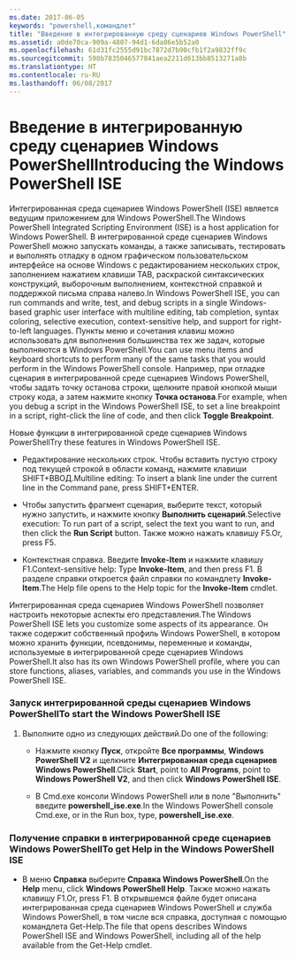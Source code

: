 ```yaml
---
ms.date: 2017-06-05
keywords: "powershell,командлет"
title: "Введение в интегрированную среду сценариев Windows PowerShell"
ms.assetid: a0de70ca-909a-4807-94d1-6da86e5b52a0
ms.openlocfilehash: 61d31fc2555d91bc7872d7b90cfb1f2a9832ff9c
ms.sourcegitcommit: 598b7835046577841aea2211d613bb8513271a8b
ms.translationtype: HT
ms.contentlocale: ru-RU
ms.lasthandoff: 06/08/2017
---
```

# <a name="introducing-the-windows-powershell-ise"></a><span data-ttu-id="52984-103">Введение в интегрированную среду сценариев Windows PowerShell</span><span class="sxs-lookup"><span data-stu-id="52984-103">Introducing the Windows PowerShell ISE</span></span>
<span data-ttu-id="52984-104">Интегрированная среда сценариев Windows PowerShell (ISE) является ведущим приложением для Windows PowerShell.</span><span class="sxs-lookup"><span data-stu-id="52984-104">The Windows PowerShell Integrated Scripting Environment (ISE) is a host application for Windows PowerShell.</span></span> <span data-ttu-id="52984-105">В интегрированной среде сценариев Windows PowerShell можно запускать команды, а также записывать, тестировать и выполнять отладку в одном графическом пользовательском интерфейсе на основе Windows с редактированием нескольких строк, заполнением нажатием клавиши TAB, раскраской синтаксических конструкций, выборочным выполнением, контекстной справкой и поддержкой письма справа налево.</span><span class="sxs-lookup"><span data-stu-id="52984-105">In Windows PowerShell ISE, you can run commands and write, test, and debug scripts in a single Windows-based graphic user interface with multiline editing, tab completion, syntax coloring, selective execution, context-sensitive help, and support for right-to-left languages.</span></span>
<span data-ttu-id="52984-106">Пункты меню и сочетания клавиш можно использовать для выполнения большинства тех же задач, которые выполняются в Windows PowerShell.</span><span class="sxs-lookup"><span data-stu-id="52984-106">You can use menu items and keyboard shortcuts to perform many of the same tasks that you would perform in the Windows PowerShell console.</span></span>  <span data-ttu-id="52984-107">Например, при отладке сценария в интегрированной среде сценариев Windows PowerShell, чтобы задать точку останова строки, щелкните правой кнопкой мыши строку кода, а затем нажмите кнопку **Точка останова**.</span><span class="sxs-lookup"><span data-stu-id="52984-107">For example, when you debug a script in the Windows PowerShell ISE, to set a line breakpoint in a script, right-click the line of code, and then click **Toggle Breakpoint**.</span></span>

<span data-ttu-id="52984-108">Новые функции в интегрированной среде сценариев Windows PowerShell</span><span class="sxs-lookup"><span data-stu-id="52984-108">Try these features in Windows PowerShell ISE.</span></span>

-   <span data-ttu-id="52984-109">Редактирование нескольких строк. Чтобы вставить пустую строку под текущей строкой в области команд, нажмите клавиши SHIFT+ВВОД.</span><span class="sxs-lookup"><span data-stu-id="52984-109">Multiline editing: To insert a blank line under the current line in the Command pane, press SHIFT+ENTER.</span></span>

-   <span data-ttu-id="52984-110">Чтобы запустить фрагмент сценария, выберите текст, который нужно запустить, и нажмите кнопку **Выполнить сценарий**.</span><span class="sxs-lookup"><span data-stu-id="52984-110">Selective execution: To run part of a script, select the text you want to run, and then click the **Run Script** button.</span></span> <span data-ttu-id="52984-111">Также можно нажать клавишу F5.</span><span class="sxs-lookup"><span data-stu-id="52984-111">Or, press F5.</span></span>

-   <span data-ttu-id="52984-112">Контекстная справка. Введите **Invoke-Item** и нажмите клавишу F1.</span><span class="sxs-lookup"><span data-stu-id="52984-112">Context-sensitive help: Type **Invoke-Item**, and then press F1.</span></span> <span data-ttu-id="52984-113">В разделе справки откроется файл справки по командлету **Invoke-Item**.</span><span class="sxs-lookup"><span data-stu-id="52984-113">The Help file opens to the Help topic for the **Invoke-Item** cmdlet.</span></span>

<span data-ttu-id="52984-114">Интегрированная среда сценариев Windows PowerShell позволяет настроить некоторые аспекты его представления.</span><span class="sxs-lookup"><span data-stu-id="52984-114">The Windows PowerShell ISE lets you customize some aspects of its appearance.</span></span> <span data-ttu-id="52984-115">Он также содержит собственный профиль Windows PowerShell, в котором можно хранить функции, псевдонимы, переменные и команды, используемые в интегрированной среде сценариев Windows PowerShell.</span><span class="sxs-lookup"><span data-stu-id="52984-115">It also has its own Windows PowerShell profile, where you can store functions, aliases, variables, and commands you use in the Windows PowerShell ISE.</span></span>

### <a name="to-start-the-windows-powershell-ise"></a><span data-ttu-id="52984-116">Запуск интегрированной среды сценариев Windows PowerShell</span><span class="sxs-lookup"><span data-stu-id="52984-116">To start the Windows PowerShell ISE</span></span>

1.  <span data-ttu-id="52984-117">Выполните одно из следующих действий.</span><span class="sxs-lookup"><span data-stu-id="52984-117">Do one of the following:</span></span>

    -   <span data-ttu-id="52984-118">Нажмите кнопку **Пуск**, откройте **Все программы**, **Windows PowerShell V2** и щелкните **Интегрированная среда сценариев Windows PowerShell**.</span><span class="sxs-lookup"><span data-stu-id="52984-118">Click **Start**, point to **All Programs**, point to **Windows PowerShell V2**, and then click **Windows PowerShell ISE**.</span></span>

    -   <span data-ttu-id="52984-119">В Cmd.exe консоли Windows PowerShell или в поле "Выполнить" введите **powershell_ise.exe**.</span><span class="sxs-lookup"><span data-stu-id="52984-119">In the Windows PowerShell console Cmd.exe, or in the Run box, type, **powershell_ise.exe**.</span></span>

### <a name="to-get-help-in-the-windows-powershell-ise"></a><span data-ttu-id="52984-120">Получение справки в интегрированной среде сценариев Windows PowerShell</span><span class="sxs-lookup"><span data-stu-id="52984-120">To get Help in the Windows PowerShell ISE</span></span>

-   <span data-ttu-id="52984-121">В меню **Справка** выберите **Справка Windows PowerShell**.</span><span class="sxs-lookup"><span data-stu-id="52984-121">On the **Help** menu, click **Windows PowerShell Help**.</span></span> <span data-ttu-id="52984-122">Также можно нажать клавишу F1.</span><span class="sxs-lookup"><span data-stu-id="52984-122">Or, press F1.</span></span> <span data-ttu-id="52984-123">В открывшемся файле будет описана интегрированная среда сценариев Windows PowerShell и служба Windows PowerShell, в том числе вся справка, доступная с помощью командлета Get-Help.</span><span class="sxs-lookup"><span data-stu-id="52984-123">The file that opens describes Windows PowerShell ISE and Windows PowerShell, including all of the help available from the Get-Help cmdlet.</span></span>

